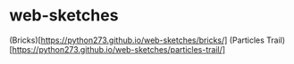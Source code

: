 # web-sketches

(Bricks)[https://python273.github.io/web-sketches/bricks/]
(Particles Trail)[https://python273.github.io/web-sketches/particles-trail/]
